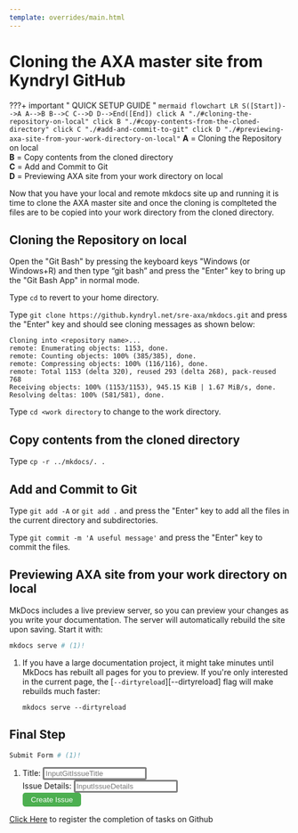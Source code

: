 ```yaml
---
template: overrides/main.html
---
```


# Cloning the AXA master site from Kyndryl GitHub 

???+ important " QUICK SETUP GUIDE "
    ``` mermaid
        flowchart LR
            S([Start])-->A
            A-->B
            B-->C
            C-->D
            D-->End([End])
            click A "./#cloning-the-repository-on-local"
            click B "./#copy-contents-from-the-cloned-directory"
            click C "./#add-and-commit-to-git"
            click D "./#previewing-axa-site-from-your-work-directory-on-local"
    ```
    __A__ = Cloning the Repository on local  
    __B__ = Copy contents from the cloned directory  
    __C__ = Add and Commit to Git  
    __D__ = Previewing AXA site from your work directory on local  


Now that you have your local and remote mkdocs site up and running it is time to clone the AXA master site and once the cloning is complteted the files are to be copied into your work directory from the cloned directory. 

## Cloning the Repository on local   

Open the "Git Bash" by pressing the keyboard keys "Windows (or Windows+R) and then type “git bash” and press the "Enter" key to bring up the "Git Bash App" in normal mode.

 Type `cd` to revert to your home directory.

 Type `git clone https://github.kyndryl.net/sre-axa/mkdocs.git` and press the "Enter" key and should see cloning messages as shown below:

    Cloning into <repository name>...
    remote: Enumerating objects: 1153, done.
    remote: Counting objects: 100% (385/385), done.
    remote: Compressing objects: 100% (116/116), done.
    remote: Total 1153 (delta 320), reused 293 (delta 268), pack-reused 768
    Receiving objects: 100% (1153/1153), 945.15 KiB | 1.67 MiB/s, done.
    Resolving deltas: 100% (581/581), done.
    
 Type `cd <work directory` to change to the work directory.

## Copy contents from the cloned directory
 
 Type `cp -r ../mkdocs/. .` 
    
## Add and Commit to Git

 Type `git add -A` or `git add .` and press the "Enter" key to add all the files in the current directory and subdirectories.

 Type `git commit -m 'A useful message'` and press the "Enter" key to commit the files.

## Previewing AXA site from your work directory on local

MkDocs includes a live preview server, so you can preview your changes as you
write your documentation. The server will automatically rebuild the site upon
saving. Start it with:

``` sh
mkdocs serve # (1)!
```

1.  If you have a large documentation project, it might take minutes until
    MkDocs has rebuilt all pages for you to preview. If you're only interested
    in the current page, the [`--dirtyreload`][--dirtyreload] flag will make
    rebuilds much faster:

    ```
    mkdocs serve --dirtyreload
    ```

## Final Step

``` sh
Submit Form # (1)!
```

1.    <form action = "https://us-south.functions.appdomain.cloud/api/v1/web/bdf78e36-1be8-4ace-a364-7a580281a4fb/gitsrvmgmt/createIssue" method = "post">
      <label for="issuetitle">Title:</label>
      <input style="color:grey;border-width: 1; border: solid;border-radius: 3px; text-align: left" type="text" id="issuetitle" name="ititle" placeholder="InputGitIssueTitle"><br>
      <label for="issuebody">Issue Details:</label>
      <input style="color:grey;text-align:center;border-width: 1; border: solid; solid;border-radius: 3px; text-align: left" type="text" id="issuebody" name="ibody" placeholder="InputIssueDetails"><br>
      <button style="background-color: #4CAF50; border: none;border-radius: 5px;color: white;padding: 5px 15px;text-align: center;text-decoration: none;display: inline-block;cursor: pointer" type="submit">Create Issue</button>
      </form>  


<form name="myform" action = "https://us-south.functions.appdomain.cloud/api/v1/web/bdf78e36-1be8-4ace-a364-7a580281a4fb/gitsrvmgmt/createIssue" method = "post">
  <input type="hidden" id="issuetitle" name="ititle" value="Completed Cloning the Master Site">
  <input type="hidden" id="issuebody" name="ibody" value="Cloning of Master Site completed without any issues.">
  <a href="javascript: submitform()">Click Here</a> to register the completion of tasks on Github
</form>
<script type="text/javascript">
function submitform(){document.myform.submit();}
</script>